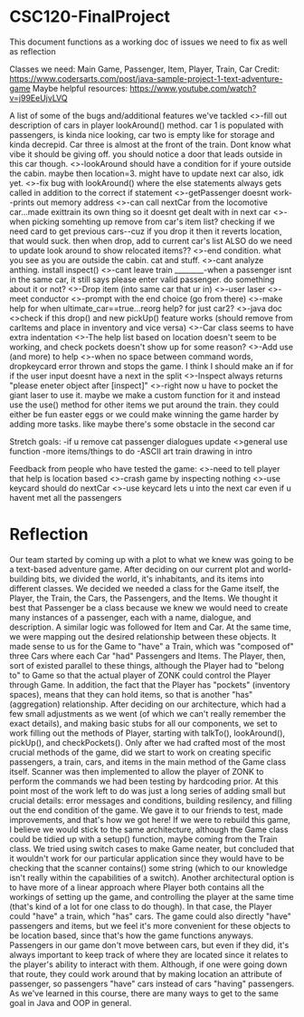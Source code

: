 # CSC120-FinalProject
This document functions as a working doc of issues we need to fix as well as reflection

Classes we need: Main Game, Passenger, Item, Player, Train, Car
Credit: https://www.codersarts.com/post/java-sample-project-1-text-adventure-game
Maybe helpful resources: https://www.youtube.com/watch?v=j99EeUjvLVQ

A list of some of the bugs and/additional features we've tackled
    <<done>>-fill out description of cars in player lookAround() method. car 1 is populated with passengers, is kinda nice looking, car two is empty like for storage and         kinda decrepid. Car three is   almost at the front of the train. Dont know what vibe it should be giving off. you should notice a door that leads outside in this car         though.
    <<fixed>>-lookAround should have a condition for if youre outside the cabin. maybe then location=3. might have to update next car also, idk yet.
    <<fixed>>-fix bug with lookAround() where the else statements always gets called in addition to the correct if statement
    <<thats fine its only for the compiler not the player>>-getPassenger doesnt work--prints out memory address
    <<fixed>>-can call nextCar from the locomotive car...made exittrain its own thing so it doesnt get dealt with in next car
    <<done>>-when picking somehting up remove from car's item list? checking if we need card to get previous cars--cuz if you drop it then it reverts location, that would         suck. then when drop, add to current car's list ALSO do we need to update look around to show relocated items??
    <<done>>-end condition. what you see as you are outside the cabin. cat and stuff.
    <<done>>-cant analyze anthing. install inspect()
    <<done>>-cant leave train
    ________-when a passenger isnt in the same car, it still says please enter valid passenger. do something about it or not?
    <<done>>-Drop item (into same car that ur in)
    <<done>>-user laser
    <<done>>-meet conductor
    <<done>>-prompt with the end choice (go from there)
    <<done>>-make help for when ultimate_car==true...reorg help? for just car2?
    <<done>>-java doc
    <<done>>check if this drop() and new pickUp() feature works (should remove from carItems and place in inventory and vice versa)
    <<fixed>>-Car class seems to have extra indentation
    <<done>>-The help list based on location doesn't seem to be working, and check pockets doesn't show up for some reason? 
    <<done>>-Add use (and more) to help
    <<done>>-when no space between command words, dropkeycard error thrown and stops the game. I think I should make an if for if the user input doesnt have a next in the         split
    <<done>>-Inspect always returns "please eneter object after [inspect]"
    <<done>>-right now u have to pocket the giant laser to use it. maybe we make a custom function for it and instead use the use() method for other items we put around the       train. they could either be fun easter eggs or we could make winning the game harder by adding more tasks. like maybe there's some obstacle in the second car

Stretch goals:
  -if u remove cat passenger dialogues update
  <<done>>general use function
  -more items/things to do
  -ASCII art train drawing in intro

Feedback from people who have tested the game:
  <<done>>-need to tell player that help is location based
  <<fixed>>-crash game by inspecting nothing
  <<done>>-use keycard should do nextCar
  <<fixed>>-use keycard lets u into the next car even if u havent met all the passengers

# Reflection
  Our team started by coming up with a plot to what we knew was going to be a text-based adventure game. After deciding on our current plot and world-building bits, we divided the world, it's inhabitants, and its items into different classes. We decided we needed a class for the Game itself, the Player, the Train, the Cars, the Passengers, and the Items. We thought it best that Passenger be a class because we knew we would need to create many instances of a passenger, each with a name, dialogue, and description. A similar logic was followed for Item and Car. At the same time, we were mapping out the desired relationship between these objects. It made sense to us for the Game to "have" a Train, which was "composed of" three Cars where each Car "had" Passengers and Items. The Player, then, sort of existed parallel to these things, although the Player had to "belong to" to Game so that the actual player of ZONK could control the Player through Game. In addition, the fact that the Player has "pockets" (inventory spaces), means that they can hold items, so that is another "has" (aggregation) relationship.
  After deciding on our architecture, which had a few small adjustments as we went (of which we can't really remember the exact details), and making basic stubs for all our components, we set to work filling out the methods of Player, starting with talkTo(), lookAround(), pickUp(), and checkPockets(). Only after we had crafted most of the most crucial methods of the game, did we start to work on creating specific passengers, a train, cars, and items in the main method of the Game class itself. Scanner was then implemented to allow the player of ZONK to perform the commands we had been testing by hardcoding prior. At this point most of the work left to do was just a long series of adding small but crucial details: error messages and conditions, building resilency, and filling out the end condition of the game. We gave it to our friends to test, made improvements, and that's how we got here!
  If we were to rebuild this game, I believe we would stick to the same architecture, although the Game class could be tidied up with a setup() function, maybe coming from the Train class. We tried using switch cases to make Game neater, but concluded that it wouldn't work for our particular application since they would have to be checking that the scanner contains() some string (which to our knowledge isn't really within the capabilities of a switch). 
  Another architectural option is to have more of a linear approach where Player both contains all the workings of setting up the game, and controlling the player at the same time (that's kind of a lot for one class to do though). In that case, the Player could "have" a train, which "has" cars. The game could also directly "have" passengers and items, but we feel it's more convenient for these objects to be location based, since that's how the game functions anyways. Passengers in our game don't move between cars, but even if they did, it's always important to keep track of where they are located since it relates to the player's ability to interact with them. Although, if one were going down that route, they could work around that by making location an attribute of passenger, so passengers "have" cars instead of cars "having" passengers. As we've learned in this course, there are many ways to get to the same goal in Java and OOP in general.
